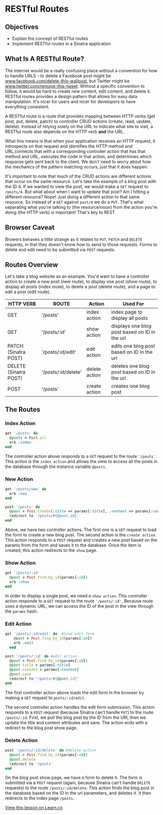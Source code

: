 # RESTful Routes 

## Objectives
+ Explain the concept of RESTful routes
+ Implement RESTful routes in a Sinatra application

## What Is A RESTful Route?

The internet would be a really confusing place without a convention for how to handle URLS - to delete a Facebook post might be www.facebook.com/delete-this-wallpost, but Twitter might be www.twitter.com/remove-this-tweet. Without a specific convention to follow, it would be hard to create new content, edit content, and delete it. RESTful routes provides a design pattern that allows for easy data manipulation. It's nicer for users and nicer for developers to have everything consistent.

A RESTful route is a route that provides mapping between HTTP verbs (get post, put, delete, patch) to controller CRUD actions (create, read, update, delete). Instead of relying solely on the URL to indicate what site to visit, a RESTful route also depends on the HTTP verb __and__ the URL.

What this means is that when your application receives an HTTP request, it introspects on that request and identifies the HTTP method and URL,connects that with a corresponding controller action that has that method and URL, executes the code in that action, and determines which response gets sent back to the client. We don't need to worry about how the mechanics of the pattern matching occurs, just that it does happen.

It's important to note that much of the CRUD actions are different actions that occur on the same resource. Let's take the example of a blog post with the ID 4. If we wanted to view the post, we would make a `GET` request to `/posts/4`. But what about when I want to update that post? Am I hitting a different resource? Nope! Just doing a different action to that same resource. So instead of a `GET` against `post/4` we do a `PUT`. That's what separating what you're talking to (the resource/noun) from the action you're doing (the HTTP verb) is important! That's key to REST.

## Browser Caveat

Browers behaves a little strange as it relates to `PUT`, `PATCH` and `DELETE` requests, in that they doesn't know how to send to those requests. Forms to delete and edit need to be submitted via `POST` requests.

## Routes Overview

Let's take a blog website as an example. You'd want to have a controller action to create a new post (new route), to display one post (show route), to display all posts (index route), to delete a post (delete route), and a page to edit a post (edit route).

| HTTP VERB | ROUTE | Action | Used For |
|---        |---    |---      |---      |
|  GET |  '/posts' | index action   | index page to display all posts   |
|   GET |   '/posts/:id'| show action   |displays one blog post based on ID in the url|
|   PATCH (Sinatra POST)| '/posts/:id/edit'   | edit action   | edits one blog post based on ID in the url  |
|   DELETE (Sinatra POST)| '/posts/:id/delete'   | delete action   |deletes one blog post based on ID in the url  |
|   POST| '/posts'   | create action   |creates one blog post |


## The Routes

###  Index Action

```ruby
get '/posts' do
  @posts = Post.all
  erb :index
end
```

The controller action above responds to a `GET` request to the route `'/posts'`. This action is the `index action` and allows the view to access all the posts in the database through the instance variable `@posts`.


### New Action

```ruby
get '/posts/new' do
  erb :new
end

post '/posts' do
  @post = Post.create(:title => params[:title], :content => params[:content])
  redirect to '/posts/#{@post.id}'
end
```

Above, we have two controller actions. The first one is a `GET` request to load the form to create a new blog post. The second action is the `create action`. This action responds to a `POST` request and creates a new post based on the params from the form and saves it to the database. Once the item is created, this action redirects to the `show` page. 


### Show Action

```ruby
get '/posts/:id'
  @post = Post.find_by_id(params[:id])
  erb :show
end
```

In order to display a single post, we need a `show action`. This controller action responds to a `GET` request to the route `'/posts/:id'`. Because route uses a dynamic URL, we can access the ID of the post in the view through the `params` hash.

### Edit Action

```ruby
get '/posts/:id/edit' do  #load edit form
    @post = Post.find_by_id(params[:id])
    erb :edit
  end

post '/posts/:id' do #edit action
  @post = Post.find_by_id(params[:id])
  @post.title = params[:title]
  @post.content = params[:content]
  @post.save
  redirect to "/posts/#{@post.id}"
end
```

The first controller action above loads the edit form in the browser by making a `GET` request to `posts/:id/edit`.

The second controller action handles the edit form submission. This action responds to a `POST` request (because Sinatra can't handle `PUT`) to the route `/posts/:id`. First, we pull the blog post by the ID from the URl, then we update the title and content attributes and save. The action ends with a redirect to the blog post show page.


### Delete Action

```ruby
post '/posts/:id/delete' do #delete action
  @post = Post.find_by_id(params[:id])
  @post.delete
  redirect to '/posts'
end
```

On the blog post show page, we have a form to delete it. The form is submitted via a `POST` request (again, because Sinatra can't handle `DELETE` requests) to the route `/posts/:id/delete`. This action finds the blog post in the database based on the ID in the url parameters, and deletes it. It then redirects to the index page `/posts`.



<a href='https://learn.co/lessons/sinatra-restful-routes-readme' data-visibility='hidden'>View this lesson on Learn.co</a>

